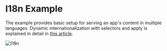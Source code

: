# I18n Example
The example provides basic setup for serving an app's content in multiple languages.
Dynamic internationalization with selectors and apply is explained in detail in [this article](http://eclipsesource.com/blogs/2015/03/16/dynamic-i18n-for-tabris-js-with-selectors-and-apply/).

![I18n](https://tabrisjs.com/assets/public-content/img/examples/internationalization.png)